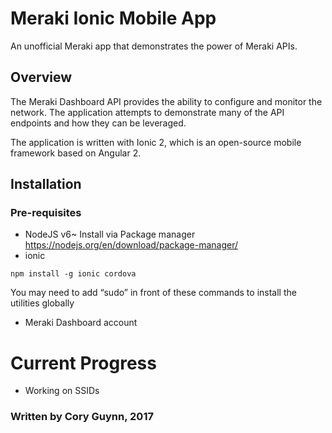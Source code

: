 # Meraki Ionic Mobile App
An unofficial Meraki app that demonstrates the power of Meraki APIs. 


## Overview
The Meraki Dashboard API provides the ability to configure and monitor the network. The application attempts to demonstrate many of the API endpoints and how they can be leveraged. 

The application is written with Ionic 2, which is an open-source mobile framework based on Angular 2.

## Installation
### Pre-requisites
* NodeJS v6~
Install via Package manager
https://nodejs.org/en/download/package-manager/
* ionic
```
npm install -g ionic cordova
```
You may need to add “sudo” in front of these commands to install the utilities globally

* Meraki Dashboard account


# Current Progress
- Working on SSIDs


### Written by Cory Guynn, 2017
